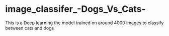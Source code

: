 # image_classifer_-Dogs_Vs_Cats-
This is a Deep learning the model trained on around 4000 images to classify between cats and dogs
